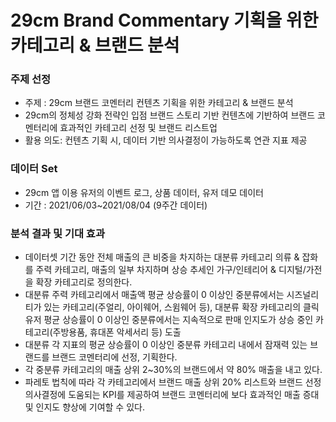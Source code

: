 # 29cm Brand Commentary 기획을 위한 카테고리 & 브랜드 분석

### 주제 선정
- 주제 : 29cm 브랜드 코멘터리 컨텐츠 기획을 위한 카테고리 & 브랜드 분석 </br>
- 29cm의 정체성 강화 전략인 입점 브랜드 스토리 기반 컨텐츠에 기반하여 브랜드 코멘터리에 효과적인 카테고리 선정 및 브랜드 리스트업
- 활용 의도: 컨텐츠 기획 시, 데이터 기반 의사결정이 가능하도록 연관 지표 제공 

### 데이터 Set
- 29cm 앱 이용 유저의 이벤트 로그, 상품 데이터, 유저 데모 데이터
- 기간 : 2021/06/03~2021/08/04 (9주간 데이터)

### 분석 결과 및 기대 효과
- 데이터셋 기간 동안 전체 매출의 큰 비중을 차지하는 대분류 카테고리 의류 & 잡화를 주력 카테고리, 매출의 일부 차지하며 상승 추세인 가구/인테리어 & 디지털/가전을 확장 카테고리로 정의한다.
- 대분류 주력 카테고리에서 매출액 평균 상승률이 0 이상인 중분류에서는 시즈널리티가 있는 카테고리(주얼리, 아이웨어, 스윔웨어 등), 대분류 확장 카테고리의 클릭 유저 평균 상승률이 0 이상인 중분류에서는 지속적으로 판매 인지도가 상승 중인 카테고리(주방용품, 휴대폰 악세서리 등) 도출
- 대분류 각 지표의 평균 상승률이 0 이상인 중분류 카테고리 내에서 잠재력 있는 브랜드를 브랜드 코멘터리에 선정, 기획한다.
- 각 중분류 카테고리의 매출 상위 2~30%의 브랜드에서 약 80% 매출을 내고 있다. 
- 파레토 법칙에 따라 각 카테고리에서 브랜드 매출 상위 20% 리스트와 브랜드 선정 의사결정에 도움되는 KPI를 제공하여 브랜드 코멘터리에 보다 효과적인 매출 증대 및 인지도 향상에 기여할 수 있다.
